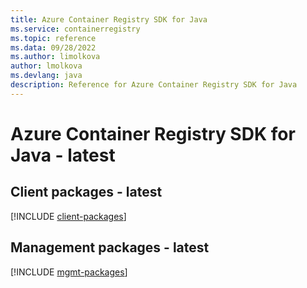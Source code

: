 ```yaml
---
title: Azure Container Registry SDK for Java
ms.service: containerregistry
ms.topic: reference
ms.data: 09/28/2022
ms.author: limolkova
author: lmolkova
ms.devlang: java
description: Reference for Azure Container Registry SDK for Java
---
```

# Azure Container Registry SDK for Java - latest

## Client packages - latest
[!INCLUDE [client-packages](container-registry-client-index.md)]
## Management packages - latest
[!INCLUDE [mgmt-packages](container-registry-mgmt-index.md)]